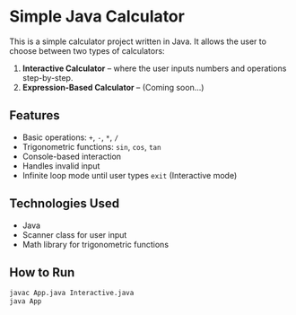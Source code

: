# Simple Java Calculator

This is a simple calculator project written in Java. It allows the user to choose between two types of calculators:

1. **Interactive Calculator** – where the user inputs numbers and operations step-by-step.
2. **Expression-Based Calculator** – (Coming soon...)

## Features

- Basic operations: `+`, `-`, `*`, `/`
- Trigonometric functions: `sin`, `cos`, `tan`
- Console-based interaction
- Handles invalid input
- Infinite loop mode until user types `exit` (Interactive mode)

## Technologies Used

- Java
- Scanner class for user input
- Math library for trigonometric functions

## How to Run

```bash
javac App.java Interactive.java
java App
